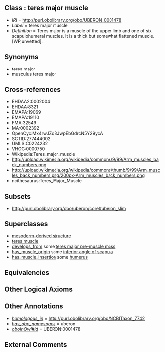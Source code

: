 
## Class : teres major muscle

 * *IRI* = http://purl.obolibrary.org/obo/UBERON_0001478
 * *Label* = teres major muscle
 * *Definition* = Teres major is a muscle of the upper limb and one of six scapulohumeral muscles. It is a thick but somewhat flattened muscle. [WP,unvetted].

## Synonyms

 * teres major
 * musculus teres major

## Cross-references

 * EHDAA2:0002004
 * EHDAA:8321
 * EMAPA:19069
 * EMAPA:19110
 * FMA:32549
 * MA:0002392
 * OpenCyc:Mx4rwJZqBJwpEbGdrcN5Y29ycA
 * SCTID:277444002
 * UMLS:C0224232
 * VHOG:0000750
 * Wikipedia:Teres_major_muscle
 * http://upload.wikimedia.org/wikipedia/commons/9/99/Arm_muscles_back_numbers.png
 * http://upload.wikimedia.org/wikipedia/commons/thumb/9/99/Arm_muscles_back_numbers.png/200px-Arm_muscles_back_numbers.png
 * ncithesaurus:Teres_Major_Muscle

## Subsets

 * http://purl.obolibrary.org/obo/uberon/core#uberon_slim

## Superclasses

 * [mesoderm-derived structure](../../UBERON/20/UBERON_0004120.md)
 * [teres muscle](../../UBERON/67/UBERON_0010467.md)
 * [develops_from](../../RO/02/RO_0002202.md) some [teres major pre-muscle mass](../../UBERON/88/UBERON_0010988.md)
 * [has_muscle_origin](../../RO/72/RO_0002372.md) some [inferior angle of scapula](../../UBERON/75/UBERON_0007175.md)
 * [has_muscle_insertion](../../RO/73/RO_0002373.md) some [humerus](../../UBERON/76/UBERON_0000976.md)

## Equivalencies


## Other Logical Axioms


## Other Annotations

 * *[homologous_in](../../core#homologous/in/core#homologous_in.md)* = http://purl.obolibrary.org/obo/NCBITaxon_7742
 * *[has_obo_namespace](../../ce/oboInOwl#hasOBONamespace.md)* = uberon
 * *[oboInOwl#id](../../id/oboInOwl#id.md)* = UBERON:0001478

## External Comments

